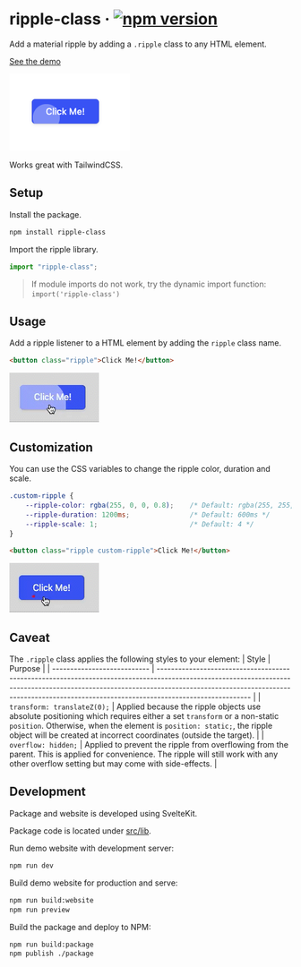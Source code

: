 # ripple-class · [![npm version](https://badge.fury.io/js/ripple-class.svg?1)](https://badge.fury.io/js/ripple-class)

Add a material ripple by adding a `.ripple` class to any HTML element.

[See the demo](https://ripple-class.pages.dev/)

![](https://raw.githubusercontent.com/plasmatech8/ripple-class/main/img/example.png)

Works great with TailwindCSS.

## Setup

Install the package.

```bash
npm install ripple-class
```

Import the ripple library.
```ts
import "ripple-class";
```

> If module imports do not work, try the dynamic import function: `import('ripple-class')`

## Usage

Add a ripple listener to a HTML element by adding the `ripple` class name.
```html
<button class="ripple">Click Me!</button>
```

![](img/default_ripple_demo.gif)

## Customization

You can use the CSS variables to change the ripple color, duration and scale.
```css
.custom-ripple {
    --ripple-color: rgba(255, 0, 0, 0.8);    /* Default: rgba(255, 255, 255, 0.6) */
    --ripple-duration: 1200ms;               /* Default: 600ms */
    --ripple-scale: 1;                       /* Default: 4 */
}
```
```html
<button class="ripple custom-ripple">Click Me!</button>
```

![](img/custom_ripple_demo.gif)

## Caveat

The `.ripple` class applies the following styles to your element:
| Style                       | Purpose                                                                                                                                                                                                                                                              |
| --------------------------- | -------------------------------------------------------------------------------------------------------------------------------------------------------------------------------------------------------------------------------------------------------------------- |
| `transform: translateZ(0);` | Applied because the ripple objects use absolute positioning which requires either a set `transform` or a non-static `position`. Otherwise, when the element is `position: static;`, the ripple object will be created at incorrect coordinates (outside the target). |
| `overflow: hidden;`         | Applied to prevent the ripple from overflowing from the parent. This is applied for convenience. The ripple will still work with any other overflow setting but may come with side-effects.                                                                          |

## Development

Package and website is developed using SvelteKit.

Package code is located under [src/lib](https://github.com/plasmatech8/ripple-class/tree/main/src/lib).

Run demo website with development server:
```bash
npm run dev
```

Build demo website for production and serve:
```bash
npm run build:website
npm run preview
```

Build the package and deploy to NPM:
```bash
npm run build:package
npm publish ./package
```